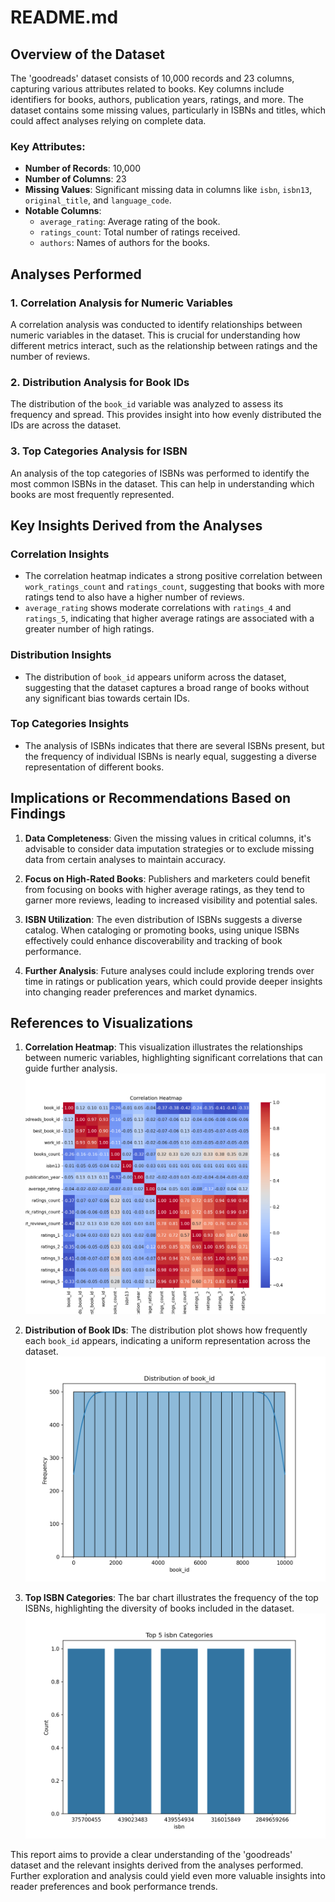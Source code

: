 # README.md

## Overview of the Dataset

The 'goodreads' dataset consists of 10,000 records and 23 columns, capturing various attributes related to books. Key columns include identifiers for books, authors, publication years, ratings, and more. The dataset contains some missing values, particularly in ISBNs and titles, which could affect analyses relying on complete data.

### Key Attributes:
- **Number of Records**: 10,000
- **Number of Columns**: 23
- **Missing Values**: Significant missing data in columns like `isbn`, `isbn13`, `original_title`, and `language_code`.
- **Notable Columns**:
  - `average_rating`: Average rating of the book.
  - `ratings_count`: Total number of ratings received.
  - `authors`: Names of authors for the books.

## Analyses Performed

### 1. Correlation Analysis for Numeric Variables
A correlation analysis was conducted to identify relationships between numeric variables in the dataset. This is crucial for understanding how different metrics interact, such as the relationship between ratings and the number of reviews.

### 2. Distribution Analysis for Book IDs
The distribution of the `book_id` variable was analyzed to assess its frequency and spread. This provides insight into how evenly distributed the IDs are across the dataset.

### 3. Top Categories Analysis for ISBN
An analysis of the top categories of ISBNs was performed to identify the most common ISBNs in the dataset. This can help in understanding which books are most frequently represented.

## Key Insights Derived from the Analyses

### Correlation Insights
- The correlation heatmap indicates a strong positive correlation between `work_ratings_count` and `ratings_count`, suggesting that books with more ratings tend to also have a higher number of reviews.
- `average_rating` shows moderate correlations with `ratings_4` and `ratings_5`, indicating that higher average ratings are associated with a greater number of high ratings.

### Distribution Insights
- The distribution of `book_id` appears uniform across the dataset, suggesting that the dataset captures a broad range of books without any significant bias towards certain IDs.

### Top Categories Insights
- The analysis of ISBNs indicates that there are several ISBNs present, but the frequency of individual ISBNs is nearly equal, suggesting a diverse representation of different books.

## Implications or Recommendations Based on Findings

1. **Data Completeness**: Given the missing values in critical columns, it's advisable to consider data imputation strategies or to exclude missing data from certain analyses to maintain accuracy.
   
2. **Focus on High-Rated Books**: Publishers and marketers could benefit from focusing on books with higher average ratings, as they tend to garner more reviews, leading to increased visibility and potential sales.

3. **ISBN Utilization**: The even distribution of ISBNs suggests a diverse catalog. When cataloging or promoting books, using unique ISBNs effectively could enhance discoverability and tracking of book performance.

4. **Further Analysis**: Future analyses could include exploring trends over time in ratings or publication years, which could provide deeper insights into changing reader preferences and market dynamics.

## References to Visualizations

1. **Correlation Heatmap**: This visualization illustrates the relationships between numeric variables, highlighting significant correlations that can guide further analysis. ![Correlation Heatmap](goodreads_correlation_heatmap.png)

2. **Distribution of Book IDs**: The distribution plot shows how frequently each `book_id` appears, indicating a uniform representation across the dataset. ![Distribution of Book ID](goodreads_book_id_distribution.png)

3. **Top ISBN Categories**: The bar chart illustrates the frequency of the top ISBNs, highlighting the diversity of books included in the dataset. ![Top ISBN Categories](goodreads_isbn_top_categories.png)

This report aims to provide a clear understanding of the 'goodreads' dataset and the relevant insights derived from the analyses performed. Further exploration and analysis could yield even more valuable insights into reader preferences and book performance trends.